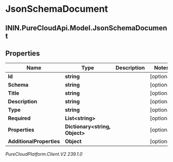 # JsonSchemaDocument

## ININ.PureCloudApi.Model.JsonSchemaDocument

## Properties

|Name | Type | Description | Notes|
|------------ | ------------- | ------------- | -------------|
| **Id** | **string** |  | [optional] |
| **Schema** | **string** |  | [optional] |
| **Title** | **string** |  | [optional] |
| **Description** | **string** |  | [optional] |
| **Type** | **string** |  | [optional] |
| **Required** | **List&lt;string&gt;** |  | [optional] |
| **Properties** | **Dictionary&lt;string, Object&gt;** |  | [optional] |
| **AdditionalProperties** | **Object** |  | [optional] |



_PureCloudPlatform.Client.V2 239.1.0_
